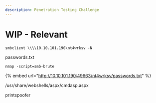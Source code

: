 ```yaml
---
description: Penetration Testing Challenge
---
```


# WIP - Relevant

```text
smbclient \\\\10.10.101.190\nt4wrksv -N
```

passwords.txt

```text
nmap -script=smb-brute
```

{% embed url="http://10.10.101.190:49663/nt4wrksv/passwords.txt" %}

/usr/share/webshells/aspx/cmdasp.aspx



printspoofer

